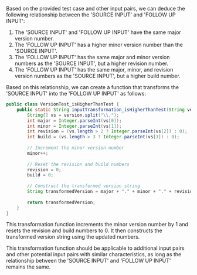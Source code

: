 Based on the provided test case and other input pairs, we can deduce the following relationship between the 'SOURCE INPUT' and 'FOLLOW UP INPUT':

1. The 'SOURCE INPUT' and 'FOLLOW UP INPUT' have the same major version number.
2. The 'FOLLOW UP INPUT' has a higher minor version number than the 'SOURCE INPUT'.
3. The 'FOLLOW UP INPUT' has the same major and minor version numbers as the 'SOURCE INPUT', but a higher revision number.
4. The 'FOLLOW UP INPUT' has the same major, minor, and revision version numbers as the 'SOURCE INPUT', but a higher build number.

Based on this relationship, we can create a function that transforms the 'SOURCE INPUT' into the 'FOLLOW UP INPUT' as follows:

```java
public class VersionTest_isHigherThanTest {
    public static String inputTransformation_isHigherThanTest(String version)  {
        String[] vs = version.split("\\.");
        int major = Integer.parseInt(vs[0]);
        int minor = Integer.parseInt(vs[1]);
        int revision = (vs.length > 2 ? Integer.parseInt(vs[2]) : 0);
        int build = (vs.length > 3 ? Integer.parseInt(vs[3]) : 0);
        
        // Increment the minor version number
        minor++;
        
        // Reset the revision and build numbers
        revision = 0;
        build = 0;
        
        // Construct the transformed version string
        String transformedVersion = major + "." + minor + "." + revision + "." + build;
        
        return transformedVersion;
    }
}
```

This transformation function increments the minor version number by 1 and resets the revision and build numbers to 0. It then constructs the transformed version string using the updated numbers.

This transformation function should be applicable to additional input pairs and other potential input pairs with similar characteristics, as long as the relationship between the 'SOURCE INPUT' and 'FOLLOW UP INPUT' remains the same.